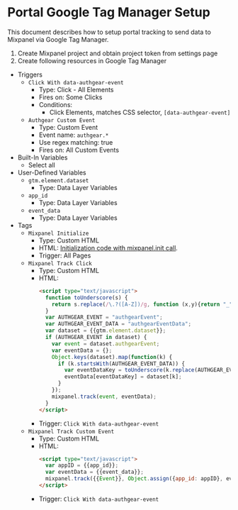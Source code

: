 # Portal Google Tag Manager Setup

This document describes how to setup portal tracking to send data to Mixpanel via Google Tag Manager.

1. Create Mixpanel project and obtain project token from settings page
1. Create following resources in Google Tag Manager
  - Triggers
    - `Click With data-authgear-event`
      - Type: Click - All Elements
      - Fires on: Some Clicks
      - Conditions:
        - Click Elements, matches CSS selector, `[data-authgear-event]`
    - `Authgear Custom Event`
      - Type: Custom Event
      - Event name: `authgear.*`
      - Use regex matching: true
      - Fires on: All Custom Events
  - Built-In Variables
    - Select all
  - User-Defined Variables
    - `gtm.element.dataset`
      - Type: Data Layer Variables
    - `app_id`
      - Type: Data Layer Variables
    - `event_data`
      - Type: Data Layer Variables
  - Tags
    - `Mixpanel Initialize`
      - Type: Custom HTML
      - HTML: [Initialization code with mixpanel.init call](https://developer.mixpanel.com/docs/javascript-quickstart#installation-option-2-html).
      - Trigger: All Pages
    - `Mixpanel Track Click`
      - Type: Custom HTML
      - HTML:
        ```html
        <script type="text/javascript">
          function toUnderscore(s) {
            return s.replace(/\.?([A-Z])/g, function (x,y){return "_" + y.toLowerCase()}).replace(/^_/, "");
          }
          var AUTHGEAR_EVENT = "authgearEvent";
          var AUTHGEAR_EVENT_DATA = "authgearEventData";
          var dataset = {{gtm.element.dataset}};
          if (AUTHGEAR_EVENT in dataset) {
            var event = dataset.authgearEvent;
            var eventData = {};
            Object.keys(dataset).map(function(k) {
              if (k.startsWith(AUTHGEAR_EVENT_DATA)) {
                var eventDataKey = toUnderscore(k.replace(AUTHGEAR_EVENT_DATA, ""));
                eventData[eventDataKey] = dataset[k];
              }
            });
            mixpanel.track(event, eventData);
          }
        </script>
        ```
      - Trigger: `Click With data-authgear-event`
    - `Mixpanel Track Custom Event`
      - Type: Custom HTML
      - HTML:
        ```html
        <script type="text/javascript">
          var appID = {{app_id}};
          var eventData = {{event_data}};
          mixpanel.track({{Event}}, Object.assign({app_id: appID}, eventData));
        </script>
        ```
      - Trigger: `Click With data-authgear-event`
